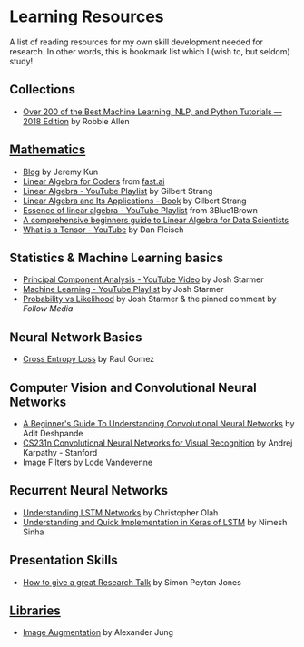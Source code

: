 # Learning Resources
A list of reading resources for my own skill development needed for research. In other words, this is bookmark list which I (wish to, but seldom) study!

## Collections
* [Over 200 of the Best Machine Learning, NLP, and Python Tutorials — 2018 Edition](bit.ly/36skFE7) by Robbie Allen

## [Mathematics](Mathematics.md)
* [Blog](https://jeremykun.com)  by Jeremy Kun
* [Linear Algebra for Coders](https://github.com/fastai/numerical-linear-algebra/blob/master/README.md) from [fast.ai](fast.ai)
* [Linear Algebra - YouTube Playlist](https://www.youtube.com/watch?v=ZK3O402wf1c&list=PL49CF3715CB9EF31D) by Gilbert Strang
* [Linear Algebra and Its Applications - Book](https://www.goodreads.com/book/show/179699.Linear_Algebra_and_Its_Applications) by Gilbert Strang
* [Essence of linear algebra - YouTube Playlist](https://www.youtube.com/playlist?list=PLZHQObOWTQDPD3MizzM2xVFitgF8hE_ab) from 3Blue1Brown
* [A comprehensive beginners guide to Linear Algebra for Data Scientists](https://www.analyticsvidhya.com/blog/2017/05/comprehensive-guide-to-linear-algebra/)
* [What is a Tensor - YouTube](https://www.youtube.com/watch?v=f5liqUk0ZTw) by Dan Fleisch

## Statistics & Machine Learning basics
* [Principal Component Analysis - YouTube Video](https://www.youtube.com/watch?v=FgakZw6K1QQ) by Josh Starmer
* [Machine Learning - YouTube Playlist](https://www.youtube.com/playlist?list=PLblh5JKOoLUICTaGLRoHQDuF_7q2GfuJF) by Josh Starmer
* [Probability vs Likelihood](https://www.youtube.com/watch?v=pYxNSUDSFH4) by Josh Starmer & the pinned comment by *Follow Media*

## Neural Network Basics
* [Cross Entropy Loss](https://gombru.github.io/2018/05/23/cross_entropy_loss/) by Raul Gomez

## Computer Vision and Convolutional Neural Networks
* [A Beginner's Guide To Understanding Convolutional Neural Networks](https://adeshpande3.github.io/adeshpande3.github.io/A-Beginner's-Guide-To-Understanding-Convolutional-Neural-Networks/) by Adit Deshpande
* [CS231n Convolutional Neural Networks for Visual Recognition](http://cs231n.github.io/convolutional-networks/) by Andrej Karpathy - Stanford
* [Image Filters](https://lodev.org/cgtutor/filtering.html) by Lode Vandevenne

## Recurrent Neural Networks
* [Understanding LSTM Networks](https://colah.github.io/posts/2015-08-Understanding-LSTMs/) by Christopher Olah
* [Understanding and Quick Implementation in Keras of LSTM](https://towardsdatascience.com/understanding-lstm-and-its-quick-implementation-in-keras-for-sentiment-analysis-af410fd85b47) by Nimesh Sinha

## Presentation Skills
* [How to give a great Research Talk](https://www.youtube.com/watch?v=sT_-owjKIbA) by Simon Peyton Jones


## [Libraries](https://github.com/sanjaysaha1311/Lerning-Resources/blob/master/Libraries.md)
* [Image Augmentation](https://github.com/aleju/imgaug/) by Alexander Jung
